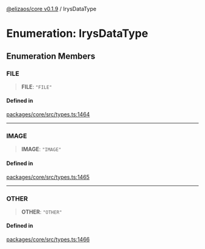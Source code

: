 [@elizaos/core v0.1.9](../index.md) / IrysDataType

# Enumeration: IrysDataType

## Enumeration Members

### FILE

> **FILE**: `"FILE"`

#### Defined in

[packages/core/src/types.ts:1464](https://github.com/Sifchain/sa-eliza/blob/main/packages/core/src/types.ts#L1464)

***

### IMAGE

> **IMAGE**: `"IMAGE"`

#### Defined in

[packages/core/src/types.ts:1465](https://github.com/Sifchain/sa-eliza/blob/main/packages/core/src/types.ts#L1465)

***

### OTHER

> **OTHER**: `"OTHER"`

#### Defined in

[packages/core/src/types.ts:1466](https://github.com/Sifchain/sa-eliza/blob/main/packages/core/src/types.ts#L1466)
